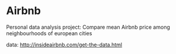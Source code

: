 # Airbnb
Personal data analysis project: Compare mean Airbnb price among neighbourhoods of european cities

data: http://insideairbnb.com/get-the-data.html
